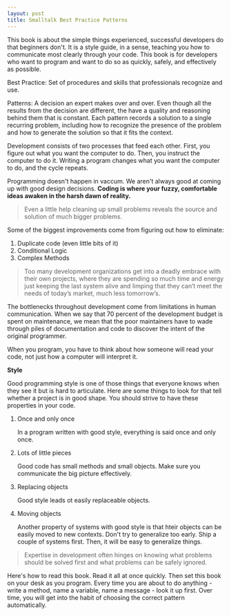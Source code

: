 ```yaml
---
layout: post
title: Smalltalk Best Practice Patterns
---
```


This book is about the simple things experienced, successful developers do that beginners don't. It is a style guide, in a sense, teaching you how to communicate most clearly through your code. This book is for developers who want to program and want to do so as quickly, safely, and effectively as possible. 

Best Practice: Set of procedures and skills that professionals recognize and use. 

Patterns: A decision an expert makes over and over. Even though all the results from the decision are different, the have a quality and reasoning behind them that is constant. Each pattern records a solution to a single recurring problem, including how to recognize the presence of the problem and how to generate the solution so that it fits the context. 

Development consists of two processes that feed each other. First, you figure out what you want the computer to do. Then, you instruct the computer to do it. Writing a program changes what you want the computer to do, and the cycle repeats. 

Programming doesn't happen in vaccum. We aren't always good at coming up with good design decisions. **Coding is where your fuzzy, comfortable ideas awaken in the harsh dawn of reality.** 

> Even a little help cleaning up small problems reveals the source and solution of much bigger problems.

Some of the biggest improvements come from figuring out how to eliminate:

1. Duplicate code (even little bits of it)
2. Conditional Logic
3. Complex Methods

> Too many development organizations get into a deadly embrace with their own projects, where they are spending so much time and energy just keeping the last system alive and limping that they can’t meet the needs of today’s market, much less tomorrow’s.

The bottlenecks throughout development come from limitations in human communication. When we say that 70 percent of the development budget is spent on maintenance, we mean that the poor maintainers have to wade through piles of documentation and code to discover the intent of the original programmer.

When you program, you have to think about how someone will read your code, not just how a computer will interpret it. 

**Style**

Good programming style is one of those things that everyone knows when they see it but is hard to articulate. Here are some things to look for that tell whether a project is in good shape. You should strive to have these properties in your code. 

1. Once and only once

   In a program written with good style, everything is said once and only once. 

2. Lots of little pieces

   Good code has small methods and small objects. Make sure you communicate the big picture effectively. 

3. Replacing objects

   Good style leads ot easily replaceable objects. 

4. Moving objects

   Another property of systems with good style is that hteir objects can be easily moved to new contexts. Don't try to generalize too early. Ship a couple of systems first. Then, it will be easy to generalize things. 

> Expertise in development often hinges on knowing what problems should be solved first and what problems can be safely ignored. 

Here's how to read this book. Read it all at once quickly. Then set this book on your desk as you program. Every time you are about to do anything - write a method, name a variable, name a message - look it up first. Over time, you will get into the habit of choosing the correct pattern automatically. 